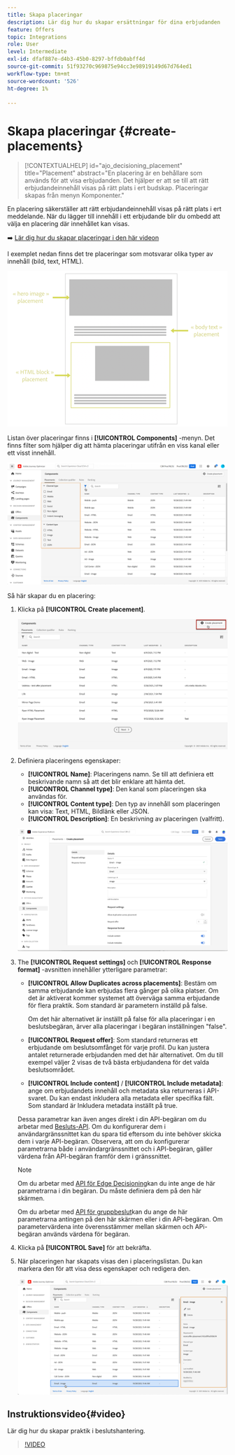 ```yaml
---
title: Skapa placeringar
description: Lär dig hur du skapar ersättningar för dina erbjudanden
feature: Offers
topic: Integrations
role: User
level: Intermediate
exl-id: dfaf887e-d4b3-45b0-8297-bffdb0abff4d
source-git-commit: 51f93270c969875e94cc3e98919149d67d764ed1
workflow-type: tm+mt
source-wordcount: '526'
ht-degree: 1%

---
```


# Skapa placeringar {#create-placements}

>[!CONTEXTUALHELP]
>id="ajo_decisioning_placement"
>title="Placement"
>abstract="En placering är en behållare som används för att visa erbjudanden. Det hjälper er att se till att rätt erbjudandeinnehåll visas på rätt plats i ert budskap. Placeringar skapas från menyn Komponenter."

En placering säkerställer att rätt erbjudandeinnehåll visas på rätt plats i ert meddelande. När du lägger till innehåll i ett erbjudande blir du ombedd att välja en placering där innehållet kan visas.

➡️ [Lär dig hur du skapar placeringar i den här videon](#video)

I exemplet nedan finns det tre placeringar som motsvarar olika typer av innehåll (bild, text, HTML).

![](../assets/offers_placement_schema.png)

Listan över placeringar finns i **[!UICONTROL Components]** -menyn. Det finns filter som hjälper dig att hämta placeringar utifrån en viss kanal eller ett visst innehåll.

![](../assets/placements_filter.png)

Så här skapar du en placering:

1. Klicka på **[!UICONTROL Create placement]**.

   ![](../assets/offers_placement_creation.png)

1. Definiera placeringens egenskaper:

   * **[!UICONTROL Name]**: Placeringens namn. Se till att definiera ett beskrivande namn så att det blir enklare att hämta det.
   * **[!UICONTROL Channel type]**: Den kanal som placeringen ska användas för.
   * **[!UICONTROL Content type]**: Den typ av innehåll som placeringen kan visa: Text, HTML, Bildlänk eller JSON.
   * **[!UICONTROL Description]**: En beskrivning av placeringen (valfritt).

   ![](../assets/offers_placement_creation_properties.png)


1. The **[!UICONTROL Request settings]** och **[!UICONTROL Response format]** -avsnitten innehåller ytterligare parametrar:

   * **[!UICONTROL Allow Duplicates across placements]**: Bestäm om samma erbjudande kan erbjudas flera gånger på olika platser. Om det är aktiverat kommer systemet att överväga samma erbjudande för flera praktik. Som standard är parametern inställd på false.

     Om det här alternativet är inställt på false för alla placeringar i en beslutsbegäran, ärver alla placeringar i begäran inställningen &quot;false&quot;.

   * **[!UICONTROL Request offer]**: Som standard returneras ett erbjudande om beslutsomfånget för varje profil. Du kan justera antalet returnerade erbjudanden med det här alternativet. Om du till exempel väljer 2 visas de två bästa erbjudandena för det valda beslutsområdet.

   * **[!UICONTROL Include content]** / **[!UICONTROL Include metadata]**: ange om erbjudandets innehåll och metadata ska returneras i API-svaret. Du kan endast inkludera alla metadata eller specifika fält. Som standard är Inkludera metadata inställt på true.

   Dessa parametrar kan även anges direkt i din API-begäran om du arbetar med [Besluts-API](https://experienceleague.adobe.com/docs/journey-optimizer/using/offer-decisioning/api-reference/offer-delivery-api/decisioning-api.html). Om du konfigurerar dem i användargränssnittet kan du spara tid eftersom du inte behöver skicka dem i varje API-begäran. Observera, att om du konfigurerar parametrarna både i användargränssnittet och i API-begäran, gäller värdena från API-begäran framför dem i gränssnittet.

   >[!NOTE]
   >
   >Om du arbetar med [API för Edge Decisioning](https://experienceleague.adobe.com/docs/journey-optimizer/using/offer-decisioning/api-reference/offer-delivery-api/edge-decisioning-api.html?)kan du inte ange de här parametrarna i din begäran. Du måste definiera dem på den här skärmen.
   >
   >Om du arbetar med [API för gruppbeslut](../api-reference/offer-delivery-api/batch-decisioning-api.md)kan du ange de här parametrarna antingen på den här skärmen eller i din API-begäran. Om parametervärdena inte överensstämmer mellan skärmen och APi-begäran används värdena för begäran.

1. Klicka på **[!UICONTROL Save]** för att bekräfta.

1. När placeringen har skapats visas den i placeringslistan. Du kan markera den för att visa dess egenskaper och redigera den.

   ![](../assets/placement_created.png)

## Instruktionsvideo{#video}

Lär dig hur du skapar praktik i beslutshantering.

>[!VIDEO](https://video.tv.adobe.com/v/329372?quality=12)

